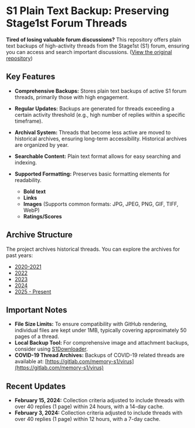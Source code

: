 # S1 Plain Text Backup: Preserving Stage1st Forum Threads

**Tired of losing valuable forum discussions?** This repository offers plain text backups of high-activity threads from the Stage1st (S1) forum, ensuring you can access and search important discussions. ([View the original repository](https://github.com/TomoeMami/S1PlainTextBackup))

## Key Features

*   **Comprehensive Backups:**  Stores plain text backups of active S1 forum threads, primarily those with high engagement.
*   **Regular Updates:**  Backups are generated for threads exceeding a certain activity threshold (e.g., high number of replies within a specific timeframe).
*   **Archival System:**  Threads that become less active are moved to historical archives, ensuring long-term accessibility.  Historical archives are organized by year.
*   **Searchable Content:** Plain text format allows for easy searching and indexing.
*   **Supported Formatting:** Preserves basic formatting elements for readability.

    *   **Bold text**
    *   **Links**
    *   **Images** (Supports common formats: JPG, JPEG, PNG, GIF, TIFF, WebP)
    *   **Ratings/Scores**

## Archive Structure

The project archives historical threads. You can explore the archives for past years:

*   [2020-2021](https://github.com/TomoeMami/S1PlainTextArchive2021)
*   [2022](https://github.com/TomoeMami/S1PlainTextArchive2022)
*   [2023](https://github.com/TomoeMami/S1PlainTextArchive2023)
*   [2024](https://github.com/TomoeMami/S1PlainTextArchive2024)
*   [2025 - Present](https://github.com/TomoeMami/S1PlainTextArchive2025)

## Important Notes

*   **File Size Limits:** To ensure compatibility with GitHub rendering, individual files are kept under 1MB, typically covering approximately 50 pages of a thread.
*   **Local Backup Tool:** For comprehensive image and attachment backups, consider using [S1Downloader](https://github.com/shuangluoxss/Stage1st-downloader).
*   **COVID-19 Thread Archives:**  Backups of COVID-19 related threads are available at:  [https://gitlab.com/memory-s1/virus](https://gitlab.com/memory-s1/virus)

## Recent Updates

*   **February 15, 2024:** Collection criteria adjusted to include threads with over 40 replies (1 page) within 24 hours, with a 14-day cache.
*   **February 3, 2024:**  Collection criteria adjusted to include threads with over 40 replies (1 page) within 12 hours, with a 7-day cache.